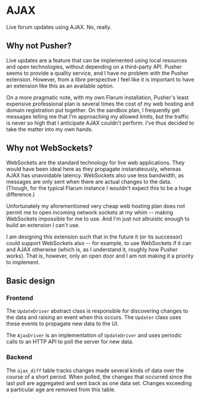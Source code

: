 # AJAX

Live forum updates using AJAX. No, really.

## Why not Pusher?

Live updates are a feature that can be implemented using local resources and open technologies, without depending on a third-party API. Pusher seems to provide a quality service, and I have no problem with the Pusher extension. However, from a libre perspective I feel like it is important to have an extension like this as an available option.

On a more pragmatic note, with my own Flarum installation, Pusher's least expensive professional plan is several times the cost of my web hosting and domain registration put together. On the sandbox plan, I frequently get messages telling me that I'm approaching my allowed limits, but the traffic is never so high that I anticipate AJAX couldn't perform. I've thus decided to take the matter into my own hands.

## Why not WebSockets?

WebSockets are the standard technology for live web applications. They would have been ideal here as they propagate instanateously, whereas AJAX has unavoidable latency. WebSockets also use less bandwidth, as messages are only sent when there are actual changes to the data. (Though, for the typical Flarum instance I wouldn't expect this to be a huge difference.)

Unfortunately my aforementioned very cheap web hosting plan does not permit me to open incoming network sockets at my whim -- making WebSockets impossible for me to use. And I'm just not altruistic enough to build an extension I can't use.

I am designing this extension such that in the future it (or its successor) could support WebSockets also -- for example, to use WebSockets if it can and AJAX otherwise (which is, as I understand it, roughly how Pusher works). That is, however, only an open door and I am not making it a priority to implement.

## Basic design

### Frontend

The `UpdateDriver` abstract class is responsible for discovering changes to the data and raising an event when this occurs. The `Updater` class uses these events to propagate new data to the UI.

The `AjaxDriver` is an implementation of `UpdateDriver` and uses periodic calls to an HTTP API to poll the server for new data.

### Backend

The `ajax_diff` table tracks changes made several kinds of data over the course of a short period. When polled, the changes that occurred since the last poll are aggregated and sent back as one data set. Changes exceeding a particular age are removed from this table.